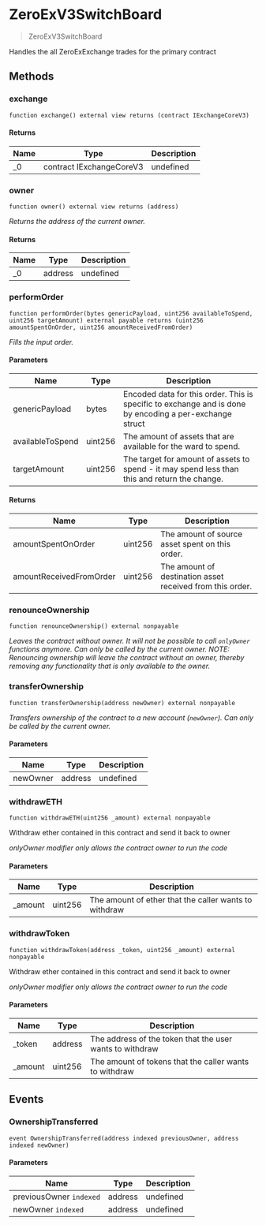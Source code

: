# ZeroExV3SwitchBoard

> ZeroExV3SwitchBoard

Handles the all ZeroExExchange trades for the primary contract

## Methods

### exchange

```solidity
function exchange() external view returns (contract IExchangeCoreV3)
```

#### Returns

| Name | Type                     | Description |
| ---- | ------------------------ | ----------- |
| \_0  | contract IExchangeCoreV3 | undefined   |

### owner

```solidity
function owner() external view returns (address)
```

_Returns the address of the current owner._

#### Returns

| Name | Type    | Description |
| ---- | ------- | ----------- |
| \_0  | address | undefined   |

### performOrder

```solidity
function performOrder(bytes genericPayload, uint256 availableToSpend, uint256 targetAmount) external payable returns (uint256 amountSpentOnOrder, uint256 amountReceivedFromOrder)
```

_Fills the input order._

#### Parameters

| Name | Type | Description |
| --- | --- | --- |
| genericPayload | bytes | Encoded data for this order. This is specific to exchange and is done by encoding a per-exchange struct |
| availableToSpend | uint256 | The amount of assets that are available for the ward to spend. |
| targetAmount | uint256 | The target for amount of assets to spend - it may spend less than this and return the change. |

#### Returns

| Name                    | Type    | Description                                               |
| ----------------------- | ------- | --------------------------------------------------------- |
| amountSpentOnOrder      | uint256 | The amount of source asset spent on this order.           |
| amountReceivedFromOrder | uint256 | The amount of destination asset received from this order. |

### renounceOwnership

```solidity
function renounceOwnership() external nonpayable
```

_Leaves the contract without owner. It will not be possible to call `onlyOwner` functions anymore. Can only be called by the current owner. NOTE: Renouncing ownership will leave the contract without an owner, thereby removing any functionality that is only available to the owner._

### transferOwnership

```solidity
function transferOwnership(address newOwner) external nonpayable
```

_Transfers ownership of the contract to a new account (`newOwner`). Can only be called by the current owner._

#### Parameters

| Name     | Type    | Description |
| -------- | ------- | ----------- |
| newOwner | address | undefined   |

### withdrawETH

```solidity
function withdrawETH(uint256 _amount) external nonpayable
```

Withdraw ether contained in this contract and send it back to owner

_onlyOwner modifier only allows the contract owner to run the code_

#### Parameters

| Name     | Type    | Description                                           |
| -------- | ------- | ----------------------------------------------------- |
| \_amount | uint256 | The amount of ether that the caller wants to withdraw |

### withdrawToken

```solidity
function withdrawToken(address _token, uint256 _amount) external nonpayable
```

Withdraw ether contained in this contract and send it back to owner

_onlyOwner modifier only allows the contract owner to run the code_

#### Parameters

| Name     | Type    | Description                                              |
| -------- | ------- | -------------------------------------------------------- |
| \_token  | address | The address of the token that the user wants to withdraw |
| \_amount | uint256 | The amount of tokens that the caller wants to withdraw   |

## Events

### OwnershipTransferred

```solidity
event OwnershipTransferred(address indexed previousOwner, address indexed newOwner)
```

#### Parameters

| Name                    | Type    | Description |
| ----------------------- | ------- | ----------- |
| previousOwner `indexed` | address | undefined   |
| newOwner `indexed`      | address | undefined   |
